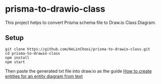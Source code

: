 # prisma-to-drawio-class
This project helps to convert Prisma schema file to Draw.io Class Diagram.

## Setup
```
git clone https://github.com/HeLinChooi/prisma-to-drawio-class.git
cd prisma-to-drawio-class
npm install
npm start
```

Then paste the generated txt file into draw.io as the guide [How to create entities for an entity diagram from text](https://www.diagrams.net/blog/insert-from-text#:~:text=How%20to%20create%20entities%20for%20an%20entity%20diagram%20from%20text)